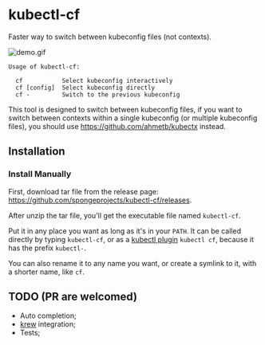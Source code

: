 # kubectl-cf

Faster way to switch between kubeconfig files (not contexts).

![demo.gif](https://github.com/spongeprojects/kubectl-cf/blob/main/assets/demo.gif?raw=true)

```
Usage of kubectl-cf:

  cf           Select kubeconfig interactively
  cf [config]  Select kubeconfig directly
  cf -         Switch to the previous kubeconfig
```

This tool is designed to switch between kubeconfig files, if you want to switch between contexts within a single
kubeconfig (or multiple kubeconfig files), you should use https://github.com/ahmetb/kubectx instead.

## Installation

### Install Manually

First, download tar file from the release page: https://github.com/spongeprojects/kubectl-cf/releases.

After unzip the tar file, you'll get the executable file named `kubectl-cf`.

Put it in any place you want as long as it's in your `PATH`. It can be called directly by typing `kubectl-cf`, or as
a [kubectl plugin](https://kubernetes.io/docs/tasks/extend-kubectl/kubectl-plugins/) `kubectl cf`, because it has the
prefix `kubectl-`.

You can also rename it to any name you want, or create a symlink to it, with a shorter name, like `cf`.

## TODO (PR are welcomed)

- Auto completion;
- [krew](https://krew.sigs.k8s.io/) integration;
- Tests;

